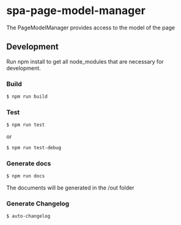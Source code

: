 # spa-page-model-manager
The PageModelManager provides access to the model of the page


## Development

Run npm install to get all node_modules that are necessary for development.

### Build

```sh
$ npm run build
```

### Test

```sh
$ npm run test
```

or
```sh
$ npm run test-debug
```

### Generate docs

```sh
$ npm run docs
```
The documents will be generated in the /out folder

### Generate Changelog

```sh
$ auto-changelog
```